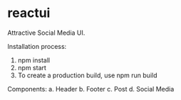 # reactui

Attractive Social Media UI.

Installation process: 
1. npm install
2. npm start
3. To create a production build, use npm run build

Components: 
a. Header
b. Footer
c. Post
d. Social Media

